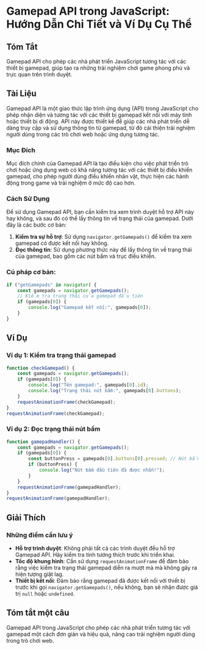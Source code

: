 <!--
Meta Description: # Gamepad API trong JavaScript: Hướng Dẫn Chi Tiết và Ví Dụ Cụ Thể ## Tóm Tắt Gamepad API cho phép các nhà phát triển JavaScript tương tác với các thi...
Meta Keywords: gamepad, các, api, gamepads, dụng
-->

# Gamepad API trong JavaScript: Hướng Dẫn Chi Tiết và Ví Dụ Cụ Thể

## Tóm Tắt
Gamepad API cho phép các nhà phát triển JavaScript tương tác với các thiết bị gamepad, giúp tạo ra những trải nghiệm chơi game phong phú và trực quan trên trình duyệt.

## Tài Liệu
Gamepad API là một giao thức lập trình ứng dụng (API) trong JavaScript cho phép nhận diện và tương tác với các thiết bị gamepad kết nối với máy tính hoặc thiết bị di động. API này được thiết kế để giúp các nhà phát triển dễ dàng truy cập và sử dụng thông tin từ gamepad, từ đó cải thiện trải nghiệm người dùng trong các trò chơi web hoặc ứng dụng tương tác.

### Mục Đích
Mục đích chính của Gamepad API là tạo điều kiện cho việc phát triển trò chơi hoặc ứng dụng web có khả năng tương tác với các thiết bị điều khiển gamepad, cho phép người dùng điều khiển nhân vật, thực hiện các hành động trong game và trải nghiệm ở mức độ cao hơn.

### Cách Sử Dụng
Để sử dụng Gamepad API, bạn cần kiểm tra xem trình duyệt hỗ trợ API này hay không, và sau đó có thể lấy thông tin về trạng thái của gamepad. Dưới đây là các bước cơ bản:

1. **Kiểm tra sự hỗ trợ**: Sử dụng `navigator.getGamepads()` để kiểm tra xem gamepad có được kết nối hay không.
2. **Đọc thông tin**: Sử dụng phương thức này để lấy thông tin về trạng thái của gamepad, bao gồm các nút bấm và trục điều khiển.

### Cú pháp cơ bản:
```javascript
if ("getGamepads" in navigator) {
    const gamepads = navigator.getGamepads();
    // Kiểm tra trạng thái của gamepad đầu tiên
    if (gamepads[0]) {
        console.log("Gamepad kết nối:", gamepads[0]);
    }
}
```

## Ví Dụ
### Ví dụ 1: Kiểm tra trạng thái gamepad
```javascript
function checkGamepad() {
    const gamepads = navigator.getGamepads();
    if (gamepads[0]) {
        console.log("Tên gamepad:", gamepads[0].id);
        console.log("Trạng thái nút bấm:", gamepads[0].buttons);
    }
    requestAnimationFrame(checkGamepad);
}
requestAnimationFrame(checkGamepad);
```

### Ví dụ 2: Đọc trạng thái nút bấm
```javascript
function gamepadHandler() {
    const gamepads = navigator.getGamepads();
    if (gamepads[0]) {
        const buttonPress = gamepads[0].buttons[0].pressed; // Nút bấm đầu tiên
        if (buttonPress) {
            console.log("Nút bấm đầu tiên đã được nhấn!");
        }
    }
    requestAnimationFrame(gamepadHandler);
}
requestAnimationFrame(gamepadHandler);
```

## Giải Thích
### Những điểm cần lưu ý
- **Hỗ trợ trình duyệt**: Không phải tất cả các trình duyệt đều hỗ trợ Gamepad API. Hãy kiểm tra tính tương thích trước khi triển khai.
- **Tốc độ khung hình**: Cần sử dụng `requestAnimationFrame` để đảm bảo rằng việc kiểm tra trạng thái gamepad diễn ra mượt mà mà không gây ra hiện tượng giật lag.
- **Thiết bị kết nối**: Đảm bảo rằng gamepad đã được kết nối với thiết bị trước khi gọi `navigator.getGamepads()`, nếu không, bạn sẽ nhận được giá trị `null` hoặc `undefined`.

## Tóm tắt một câu
Gamepad API trong JavaScript cho phép các nhà phát triển tương tác với gamepad một cách đơn giản và hiệu quả, nâng cao trải nghiệm người dùng trong trò chơi web.